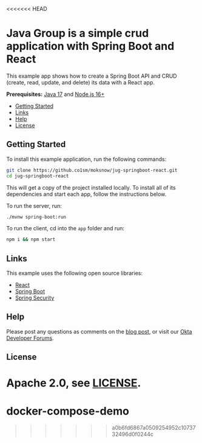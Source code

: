 <<<<<<< HEAD
# Java Group is a simple crud application with Spring Boot and React
 
This example app shows how to create a Spring Boot API and CRUD (create, read, update, and delete) its data with a React app.

**Prerequisites:** [Java 17](https://www.oracle.com/java/technologies/javase/jdk17-archive-downloads.html) and [Node.js 16+](https://nodejs.org/)

* [Getting Started](#getting-started)
* [Links](#links)
* [Help](#help)
* [License](#license)

## Getting Started

To install this example application, run the following commands:

```bash
git clone https://github.co1sm/moksnow/jug-springboot-react.git
cd jug-springboot-react
```

This will get a copy of the project installed locally. To install all of its dependencies and start each app, follow the instructions below.

To run the server, run:
 
```bash
./mvnw spring-boot:run
```

To run the client, cd into the `app` folder and run:
 
```bash
npm i && npm start
```


## Links

This example uses the following open source libraries:

* [React](https://reactjs.org/)
* [Spring Boot](https://spring.io/projects/spring-boot)
* [Spring Security](https://spring.io/projects/spring-security)

## Help

Please post any questions as comments on the [blog post](https://developer.okta.com/blog/2022/06/17/simple-crud-react-and-spring-boot), or visit our [Okta Developer Forums](https://devforum.okta.com/).

## License

Apache 2.0, see [LICENSE](LICENSE).
=======
# docker-compose-demo
>>>>>>> a0b6fd6867a0509254952c1073732496d0f0244c
